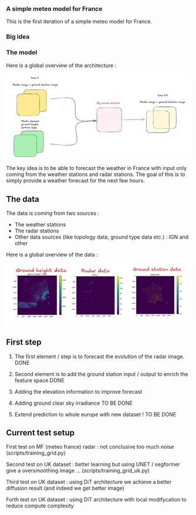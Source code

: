 ### A simple meteo model for France

This is the first iteration of a simple meteo model for France. 


### Big idea 

### The model

Here is a global overview of the architecture :

![Meteo model](images/model.png)

The key idea is to be able to forecast the weather in France with input only coming from the weather stations and radar stations.
The goal of this is to simply provide a weather forecast for the next few hours.

## The data

The data is coming from two sources :
- The weather stations
- The radar stations
- Other data sources (like topology data, ground type data etc.) : IGN and other

Here is a global overview of the data :

![Data](images/data_type.png)


## First step 

1. The first element / step is to forecast the evolution of the radar image.
DONE

2. Second element is to add the ground station input / output to enrich the feature space
DONE

3. Adding the elevation information to improve forecast


4. Adding ground clear sky irradiance
TO BE DONE


4. Extend prediction to whole europe with new dataset !
TO BE DONE

## Current test setup

First test on MF (meteo france) radar : not conclusive too much noise
(scripts/training_grid.py)

Second test on UK dataset : better learning but using UNET / segformer give a oversmoothing image ...
(scripts/training_grid_uk.py)

Third test on UK dataset : using DiT architecture we achieve a better diffusion result (and indeed we get better image)

Forth test on UK dataset : using DiT architecture with local modifycation to reduce compute complexity
